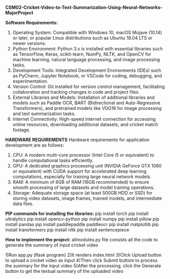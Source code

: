**CSM02-Cricket-Video-to-Text-Summarization-Using-Neural-Networks-MajorProject**


**Software Requirements:**
1. Operating System: Compatible with Windows 10, macOS Mojave (10.14) or later, or
popular Linux distributions such as Ubuntu 18.04 LTS or newer versions.
2. Python Environment: Python 3.x is installed with essential libraries such as
TensorFlow, Keras, scikit-learn, NumPy, NLTK, and OpenCV for machine learning, natural language processing, and image processing tasks.
3. Development Tools: Integrated Development Environments (IDEs) such as PyCharm, Jupyter Notebook, or VSCode for coding, debugging, and experimentation.
4. Version Control: Git installed for version control management, facilitating
collaboration and tracking changes in code and project files.
5. External Libraries and Models: Installation of additional libraries and models such as
Paddle OCR, BART (Bidirectional and Auto-Regressive Transformers), and pretrained models like VGG16 for image processing and text summarization tasks.
6. Internet Connectivity: High-speed internet connection for accessing online resources, downloading additional datasets, and cricket match footage.

**HARDWARE REQUIREMENTS**
Hardware requirements for application development are as follows:
1. CPU: A modern multi-core processor (Intel Core i5 or equivalent) to handle
computational tasks efficiently.
2. GPU: A dedicated graphics processing unit (NVIDIA GeForce GTX 1060 or equivalent)
with CUDA support for accelerated deep learning computations, especially for training
large neural network models.
3. RAM: A minimum of 8GB of RAM (16GB recommended) to ensure smooth processing
of large datasets and model training operations.
4. Storage: Adequate storage space (at least 500GB HDD or SSD) for storing video datasets, image frames, trained models, and intermediate data files.


**PIP commands for installing the libraries:**
pip install torch
pip install ultralytics
pip install opencv-python
pip install numpy
pip install pillow
pip install pandas
pip install paddlepaddle paddleocr
pip install matplotlib
pip install transformers
pip install nltk
pip install sentencepiece

**How to implement the project:**
allmodules.py file consists all the code to generate the summary of input cricket video 

1)Run app.py (flask program)
2)It renders index.html
3)Click Upload button to upload a cricket video as input
4)Then click Submit buttom to process the summary for the input video
5)After the processing, click the Generate button to get the textual summary of the uploaded video


